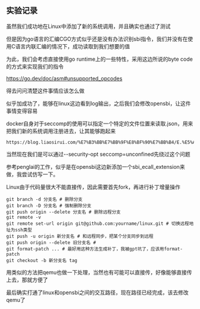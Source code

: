 ## 实验记录
虽然我们成功地在Linux中添加了新的系统调用，并且确实也通过了测试

但是因为go语言的汇编CGO方式似乎还是没有办法识别sbi指令，我们并没有在使用C语言内联汇编的情况下，成功读取到我们想要的值

为此，我们会考虑直接使用go runtime上的一些特性，采用这边所说的byte code的方式来实现我们的指令

https://go.dev/doc/asm#unsupported_opcodes

得去问问清楚这件事情应该怎么做

似乎加成功了，能够在linux这边看到log输出，之后我们会修改opensbi，让这件事情变得容易

docker自身对于seccomp的使用可以指定一个特定的文件位置来读取.json，用来把我们新的系统调用注册进去，让其能够跑起来
```
https://blog.liaosirui.com/%E7%B3%BB%E7%BB%9F%E8%BF%90%E7%BB%B4/E.%E5%AE%B9%E5%99%A8%E4%B8%8E%E5%AE%B9%E5%99%A8%E7%BC%96%E6%8E%92/%E5%AE%B9%E5%99%A8%E6%8A%80%E6%9C%AF%E7%9A%84%E5%9F%BA%E7%9F%B3/Seccomp/Docker%E9%85%8D%E7%BD%AESeccomp.html
```
当然现在我们是可以通过--security-opt seccomp=unconfined先绕过这个问题

参考penglai的工作，似乎是在opensbi这边新添加一个sbi_ecall_extension来做，我尝试仿写一下。

Linux由于代码量很大不能直接传，因此需要首先fork，再进行补丁增量操作
```shell
git branch -d 分支名 # 删除分支
git branch -D 分支名 # 强制删除分支
git push origin --delete 分支名 # 删除远程分支
git remote -v
git remote set-url origin git@github.com:yourname/linux.git # 切换远程地址为ssh类型
git push -u origin 新分支名 # 和远程同步，把某个分支同步到远程
git push origin --delete 旧分支名 # 
git format-patch ... # 最好用这种方法生成补丁，我被gpt坑了，应该用format-patch
git checkout -b 新分支名 tag
```

用类似的方法把qemu也做一下处理，当然也有可能可以直接传，好像能够直接传上去，那就方便了

最后确实打通了linux和opensbi之间的交互路径，现在路径已经完成，该去修改qemu了


